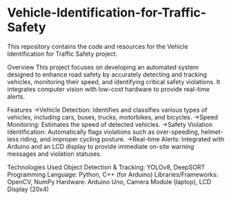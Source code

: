 # Vehicle-Identification-for-Traffic-Safety

This repository contains the code and resources for the Vehicle Identification for Traffic Safety project.

Overview
This project focuses on developing an automated system designed to enhance road safety by accurately detecting and tracking vehicles, monitoring their speed, and identifying critical safety violations. It integrates computer vision with low-cost hardware to provide real-time alerts.

Features
->Vehicle Detection: Identifies and classifies various types of vehicles, including cars, buses, trucks, motorbikes, and bicycles.
->Speed Monitoring: Estimates the speed of detected vehicles.
->Safety Violation Identification: Automatically flags violations such as over-speeding, helmet-less riding, and improper cycling posture.
->Real-time Alerts: Integrated with Arduino and an LCD display to provide immediate on-site warning messages and violation statuses.

Technologies Used
Object Detection & Tracking: YOLOv8, DeepSORT
Programming Language: Python, C++ (for Arduino)
Libraries/Frameworks: OpenCV, NumPy
Hardware: Arduino Uno, Camera Module (laptop), LCD Display (20x4)

